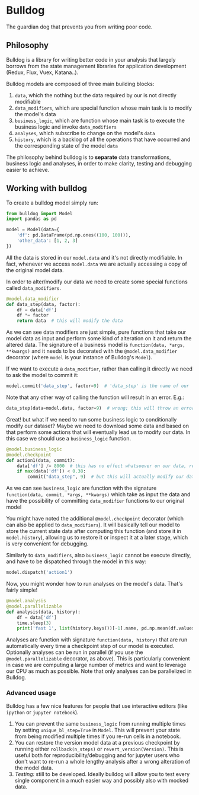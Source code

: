 # Bulldog

The guardian dog that prevents you from writing poor code.

## Philosophy

Bulldog is a library for writing better code in your analysis that largely borrows from the state management libraries for application development (Redux, Flux, Vuex, Katana..).

Bulldog models are composed of three main building blocks:
1) `data`, which the nothing but the data required by our is not directly modifiable
2) `data_modifiers`, which are special function whose main task is to modify the model's data
3) `business_logic`, which are function whose main task is to execute the business logic and invoke `data_modifiers`
4) `analyses`, which subscribe to change on the model's `data`
5) `history`, which is a backlog of all the operations that have occurred and the corresponding state of the model `data`

The philosophy behind bulldog is to **separate** data transformations, business logic and analyses, in order to make
clarity, testing and debugging easier to achieve.

## Working with bulldog

To create a bulldog model simply run:
```python
from bulldog import Model
import pandas as pd

model = Model(data={
    'df': pd.DataFrame(pd.np.ones((100, 100))),
    'other_data': [1, 2, 3]
})
```

All the data is stored in our `model.data` and it's not directly modifiable. In fact, whenever we access `model.data` we are actually accessing a copy of the original model data.

In order to alter/modify our data we need to create some special functions called `data_modifiers`.

```python
@model.data_modifier
def data_step(data, factor):
    df = data['df']
    df *= factor
    return data  # this will modify the data
```

As we can see data modifiers are just simple, pure functions that take our model data as input and perform some kind of alteration on it 
and return the altered data. The signature of a business model is `function(data, *args, **kwargs)` and it needs to be
decorated with the `@model.data_modifier` decorator (where `model` is your instance of Bulldog's `Model`).

If we want to execute a `data_modifier`, rather than calling it directly we need to ask the model to commit it:

```python
model.commit('data_step', factor=9)  # 'data_step' is the name of our `data_modifier`
```

Note that any other way of calling the function will result in an error. E.g.:

```python
data_step(data=model.data, factor=9)  # wrong; this will throw an error
```

Great! but what if we need to run some business logic to conditionally modify our dataset?
Maybe we need to download some data and based on that perform some actions that will eventually 
lead us to modify our data. In this case we should use a `business_logic` function.

```python
@model.business_logic
@model.checkpoint
def action1(data, commit):
    data['df'] /= 8000  # this has no effect whatsoever on our data, remember? We are modifying a copy
    if max(data['df']) < 0.38:
        commit("data_step", 9)  # but this will actually modify our data
```

As we can see `business_logic` are function with the signature `function(data, commit, *args, **kwargs)` which take as input the data
and have the possibility of committing `data_modifier` functions to our original model

You might have noted the additional `@model.checkpoint` decorator (which can also be applied to `data_modifiers`). It will basically tell our model to store the current state data after computing
this function (and store it in `model.history`), allowing us to restore it or inspect it at a later stage, which is very convenient for debugging.

Similarly to `data_modifiers`, also `business_logic` cannot be execute directly, and have to be dispatched through the model in this way:

```python
model.dispatch('action1')
```

Now, you might wonder how to run analyses on the model's data. That's fairly simple!

```python
@model.analysis
@model.parallelizable
def analysis(data, history):
    df = data['df']
    time.sleep(3)
    print('fast 1', list(history.keys())[-1].name, pd.np.mean(df.values))
```

Analyses are function with signature `function(data, history)` that are run automatically every time a checkpoint step of our model is executed.
Optionally analyses can be run in parallel (if you use the `@model.parallelizable` decorator, as above). This is particularly convenient
in case we are computing a large number of metrics and want to leverage our CPU as much as possible.
Note that only analyses can be parallelized in Bulldog.

### Advanced usage

Bulldog has a few nice features for people that use interactive editors (like `ipython` or `jupyter notebook`).

1) You can prevent the same `business_logic` from running multiple times by setting `unique_bl_step=True` in `Model`. This will prevent your state from being modified multiple times if you re-run cells in a notebook.
2) You can restore the version model data at a previous checkpoint by running either `rollback(n_steps)` or `revert_version(Version)`. This is useful both for reproducibility/debugging and for jupyter users who don't want to re-run a whole lengthy analysis after a wrong alteration of the model data.
3) *Testing:* still to be developed. Ideally bulldog will allow you to test every single component in a much easier way and possibly also with mocked data.

